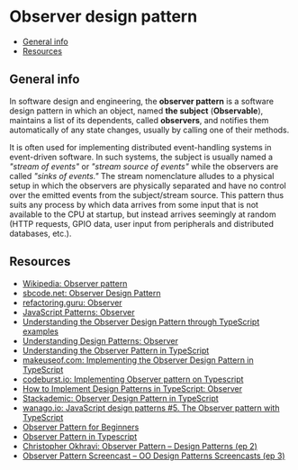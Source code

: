 # Observer design pattern

- [General info](#general-info)
- [Resources](#resources)

## General info

In software design and engineering, the **observer pattern** is a software design pattern in which an object, named **the subject** (**Observable**), maintains a list of its dependents, called **observers**, and notifies them automatically of any state changes, usually by calling one of their methods.

It is often used for implementing distributed event-handling systems in event-driven software. In such systems, the subject is usually named a *"stream of events"* or *"stream source of events"* while the observers are called *"sinks of events."* The stream nomenclature alludes to a physical setup in which the observers are physically separated and have no control over the emitted events from the subject/stream source. This pattern thus suits any process by which data arrives from some input that is not available to the CPU at startup, but instead arrives seemingly at random (HTTP requests, GPIO data, user input from peripherals and distributed databases, etc.).

## Resources

* [Wikipedia: Observer pattern](https://en.wikipedia.org/wiki/Observer_pattern)
* [sbcode.net: Observer Design Pattern](https://sbcode.net/typescript/observer/)
* [refactoring.guru: Observer](https://refactoring.guru/design-patterns/observer)
* [JavaScript Patterns: Observer](https://javascriptpatterns.vercel.app/patterns/design-patterns/observer-pattern)
* [Understanding the Observer Design Pattern through TypeScript examples](https://medium.com/@alessandro.traversi/understanding-the-observer-design-pattern-through-typescript-examples-4afe5e4661d)
* [Understanding Design Patterns: Observer](https://dev.to/carlillo/understanding-design-patterns-observer-2ajp)
* [Understanding the Observer Pattern in TypeScript](https://medium.com/@sanketsangar.11/understanding-the-observer-pattern-in-typescript-bce5e6c6975c)
* [makeuseof.com: Implementing the Observer Design Pattern in TypeScript](https://www.makeuseof.com/observer-design-pattern-typescript/)
* [codeburst.io: Implementing Observer pattern on Typescript](https://codeburst.io/implementing-observer-pattern-on-typescript-344e62a1e468)
* [How to Implement Design Patterns in TypeScript: Observer](https://amirelemam.medium.com/how-to-implement-design-patterns-in-typescript-observer-f4fd7185d30d)
* [Stackademic: Observer Design Pattern in TypeScript](https://blog.stackademic.com/observer-design-pattern-in-typescript-caa21d014494)
* [wanago.io: JavaScript design patterns #5. The Observer pattern with TypeScript](https://wanago.io/2020/01/20/javascript-design-patterns-observer-typescript/)
* [Observer Pattern for Beginners](https://dev.to/vivekalhat/observer-pattern-for-beginners-5h64)
* [Observer Pattern in Typescript](https://www.vipulsharma.co.in/post/observer-pattern-in-typescript)
* [Christopher Okhravi: Observer Pattern – Design Patterns (ep 2)](https://www.youtube.com/watch?v=_BpmfnqjgzQ)
* [Observer Pattern Screencast – OO Design Patterns Screencasts (ep 3)](https://www.youtube.com/watch?v=xU3oPZUf4Uw)